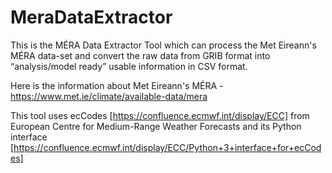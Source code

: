 # MeraDataExtractor
This is the MÉRA Data Extractor Tool which can process the Met Eireann's MÉRA data-set and convert the raw data from GRIB format into “analysis/model ready” usable information in CSV format.

Here is the information about Met Eireann's MÉRA - https://www.met.ie/climate/available-data/mera

This tool uses ecCodes [https://confluence.ecmwf.int/display/ECC] from European Centre for Medium-Range Weather Forecasts and its Python interface [https://confluence.ecmwf.int/display/ECC/Python+3+interface+for+ecCodes]



